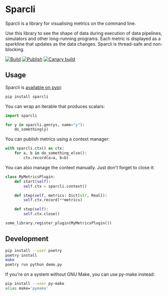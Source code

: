 # Sparcli

Sparcli is a library for visualising metrics on the command line.

Use this library to see the shape of data during execution of data pipelines, simulators and other long-running programs. Each metric is displayed as a sparkline that updates as the data changes. Sparcli is thread-safe and non-blocking.

[![Build](https://github.com/z0u/sparcli/workflows/Build/badge.svg)](https://github.com/z0u/sparcli/actions?query=workflow%3ABuild)
[![Publish](https://github.com/z0u/sparcli/workflows/Publish/badge.svg)](https://github.com/z0u/sparcli/actions?query=workflow%3APublish)
[![Canary build](https://github.com/z0u/sparcli/workflows/Canary%20build/badge.svg)](https://github.com/z0u/sparcli/actions?query=workflow%3A%22Canary+build%22)


## Usage

Sparcli is [available on pypi](https://pypi.org/project/sparcli/):

```sh
pip install sparcli
```

You can wrap an iterable that produces scalars:

```python
import sparcli

for y in sparcli.gen(ys, name="y"):
    do_something(y)
```

You can publish metrics using a context manager:

```python
with sparcli.ctx() as ctx:
    for a, b in do_something_else():
        ctx.record(a=a, b=b)
```

You can also manage the context manually. Just don't forget to close it:

```python
class MyMetricsPlugin:
    def start(self):
        self.ctx = sparcli.context()

    def step(self, metrics: Dict[str, Real]):
        self.ctx.record(**metrics)

    def stop(self):
        self.ctx.close()

some_library.register_plugin(MyMetricsPlugin())
```


## Development

```sh
pip install --user poetry
poetry install
make
poetry run python demo.py
```

If you're on a system without GNU Make, you can use py-make instead:

```sh
pip install --user py-make
alias make='pymake'
```
